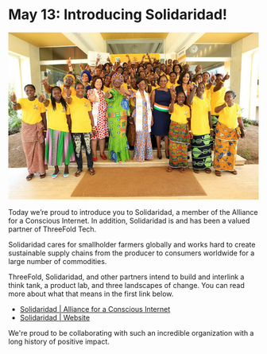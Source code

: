 # May 13: Introducing Solidaridad!

![](img/solidaridadintro.jpg)

Today we’re proud to introduce you to Solidaridad, a member of the Alliance for a Conscious Internet. In addition, Solidaridad is and has been a valued partner of ThreeFold Tech.

Solidaridad cares for smallholder farmers globally and works hard to create sustainable supply chains from the producer to consumers worldwide for a large number of commodities.

ThreeFold, Solidaridad, and other partners intend to build and interlink a think tank, a product lab, and three landscapes of change. You can read more about what that means in the first link below.

- [Solidaridad | Alliance for a Conscious Internet](https://www.consciousinternet.org/#/projects/solidaridad)
- [Solidaridad | Website](https://www.solidaridadnetwork.org/)

We're proud to be collaborating with such an incredible organization with a long history of positive impact.
